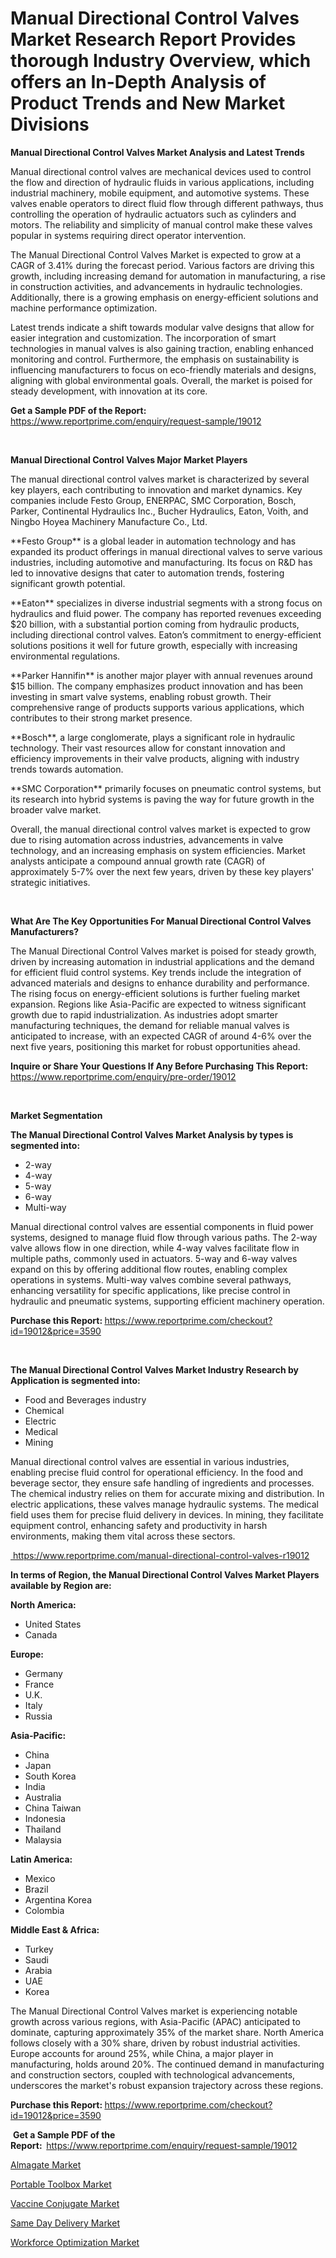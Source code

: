 <p><h1>Manual Directional Control Valves Market Research Report Provides thorough Industry Overview, which offers an In-Depth Analysis of Product Trends and New Market Divisions</h1></p><p><strong>Manual Directional Control Valves Market Analysis and Latest Trends</strong></p>
<p><p>Manual directional control valves are mechanical devices used to control the flow and direction of hydraulic fluids in various applications, including industrial machinery, mobile equipment, and automotive systems. These valves enable operators to direct fluid flow through different pathways, thus controlling the operation of hydraulic actuators such as cylinders and motors. The reliability and simplicity of manual control make these valves popular in systems requiring direct operator intervention.</p><p>The Manual Directional Control Valves Market is expected to grow at a CAGR of 3.41% during the forecast period. Various factors are driving this growth, including increasing demand for automation in manufacturing, a rise in construction activities, and advancements in hydraulic technologies. Additionally, there is a growing emphasis on energy-efficient solutions and machine performance optimization. </p><p>Latest trends indicate a shift towards modular valve designs that allow for easier integration and customization. The incorporation of smart technologies in manual valves is also gaining traction, enabling enhanced monitoring and control. Furthermore, the emphasis on sustainability is influencing manufacturers to focus on eco-friendly materials and designs, aligning with global environmental goals. Overall, the market is poised for steady development, with innovation at its core.</p></p>
<p><strong>Get a Sample PDF of the Report:&nbsp;</strong> <a href="https://www.reportprime.com/enquiry/request-sample/19012?utm_campaign=63&utm_medium=2&utm_source=Github&utm_content=ia&utm_term=22112024&utm_id=manual-directional-control-valves">https://www.reportprime.com/enquiry/request-sample/19012</a></p>
<p>&nbsp;</p>
<p><strong>Manual Directional Control Valves Major Market Players</strong></p>
<p><p>The manual directional control valves market is characterized by several key players, each contributing to innovation and market dynamics. Key companies include Festo Group, ENERPAC, SMC Corporation, Bosch, Parker, Continental Hydraulics Inc., Bucher Hydraulics, Eaton, Voith, and Ningbo Hoyea Machinery Manufacture Co., Ltd.</p><p>**Festo Group** is a global leader in automation technology and has expanded its product offerings in manual directional valves to serve various industries, including automotive and manufacturing. Its focus on R&D has led to innovative designs that cater to automation trends, fostering significant growth potential.</p><p>**Eaton** specializes in diverse industrial segments with a strong focus on hydraulics and fluid power. The company has reported revenues exceeding $20 billion, with a substantial portion coming from hydraulic products, including directional control valves. Eaton’s commitment to energy-efficient solutions positions it well for future growth, especially with increasing environmental regulations.</p><p>**Parker Hannifin** is another major player with annual revenues around $15 billion. The company emphasizes product innovation and has been investing in smart valve systems, enabling robust growth. Their comprehensive range of products supports various applications, which contributes to their strong market presence.</p><p>**Bosch**, a large conglomerate, plays a significant role in hydraulic technology. Their vast resources allow for constant innovation and efficiency improvements in their valve products, aligning with industry trends towards automation.</p><p>**SMC Corporation** primarily focuses on pneumatic control systems, but its research into hybrid systems is paving the way for future growth in the broader valve market. </p><p>Overall, the manual directional control valves market is expected to grow due to rising automation across industries, advancements in valve technology, and an increasing emphasis on system efficiencies. Market analysts anticipate a compound annual growth rate (CAGR) of approximately 5-7% over the next few years, driven by these key players' strategic initiatives.</p></p>
<p>&nbsp;</p>
<p><strong>What Are The Key Opportunities For Manual Directional Control Valves Manufacturers?</strong></p>
<p><p>The Manual Directional Control Valves market is poised for steady growth, driven by increasing automation in industrial applications and the demand for efficient fluid control systems. Key trends include the integration of advanced materials and designs to enhance durability and performance. The rising focus on energy-efficient solutions is further fueling market expansion. Regions like Asia-Pacific are expected to witness significant growth due to rapid industrialization. As industries adopt smarter manufacturing techniques, the demand for reliable manual valves is anticipated to increase, with an expected CAGR of around 4-6% over the next five years, positioning this market for robust opportunities ahead.</p></p>
<p><strong>Inquire or Share Your Questions If Any Before Purchasing This Report:</strong> <a href="https://www.reportprime.com/enquiry/pre-order/19012?utm_campaign=63&utm_medium=2&utm_source=Github&utm_content=ia&utm_term=22112024&utm_id=manual-directional-control-valves">https://www.reportprime.com/enquiry/pre-order/19012</a></p>
<p>&nbsp;</p>
<p><strong>Market Segmentation</strong></p>
<p><strong>The Manual Directional Control Valves Market Analysis by types is segmented into:</strong></p>
<p><ul><li>2-way</li><li>4-way</li><li>5-way</li><li>6-way</li><li>Multi-way</li></ul></p>
<p><p>Manual directional control valves are essential components in fluid power systems, designed to manage fluid flow through various paths. The 2-way valve allows flow in one direction, while 4-way valves facilitate flow in multiple paths, commonly used in actuators. 5-way and 6-way valves expand on this by offering additional flow routes, enabling complex operations in systems. Multi-way valves combine several pathways, enhancing versatility for specific applications, like precise control in hydraulic and pneumatic systems, supporting efficient machinery operation.</p></p>
<p><strong>Purchase this Report:&nbsp;</strong><a href="https://www.reportprime.com/checkout?id=19012&price=3590&utm_campaign=63&utm_medium=2&utm_source=Github&utm_content=ia&utm_term=22112024&utm_id=manual-directional-control-valves">https://www.reportprime.com/checkout?id=19012&price=3590</a></p>
<p>&nbsp;</p>
<p><strong>The Manual Directional Control Valves Market Industry Research by Application is segmented into:</strong></p>
<p><ul><li>Food and Beverages industry</li><li>Chemical</li><li>Electric</li><li>Medical</li><li>Mining</li></ul></p>
<p><p>Manual directional control valves are essential in various industries, enabling precise fluid control for operational efficiency. In the food and beverage sector, they ensure safe handling of ingredients and processes. The chemical industry relies on them for accurate mixing and distribution. In electric applications, these valves manage hydraulic systems. The medical field uses them for precise fluid delivery in devices. In mining, they facilitate equipment control, enhancing safety and productivity in harsh environments, making them vital across these sectors.</p></p>
<p><a href="https://www.reportprime.com/manual-directional-control-valves-r19012?utm_campaign=63&utm_medium=2&utm_source=Github&utm_content=ia&utm_term=22112024&utm_id=manual-directional-control-valves">&nbsp;https://www.reportprime.com/manual-directional-control-valves-r19012</a></p>
<p><strong>In terms of Region, the Manual Directional Control Valves Market Players available by Region are:</strong></p>
<p>
    <p> <strong> North America: </strong>
        <ul>
            <li>United States</li>
            <li>Canada</li>
        </ul>
        </p> 
    <p> <strong> Europe: </strong>
        <ul>
            <li>Germany</li>
            <li>France</li>
            <li>U.K.</li>
            <li>Italy</li>
            <li>Russia</li>
        </ul>
        </p> 
    <p> <strong> Asia-Pacific: </strong>
        <ul>
            <li>China</li>
            <li>Japan</li>
            <li>South Korea</li>
            <li>India</li>
            <li>Australia</li>
            <li>China Taiwan</li>
            <li>Indonesia</li>
            <li>Thailand</li>
            <li>Malaysia</li>
        </ul>
        </p> 
    <p> <strong> Latin America: </strong>
        <ul>
            <li>Mexico</li>
            <li>Brazil</li>
            <li>Argentina Korea</li>
            <li>Colombia</li>
        </ul>
        </p> 
    <p> <strong> Middle East & Africa: </strong>
        <ul>
            <li>Turkey</li>
            <li>Saudi</li>
            <li>Arabia</li>
            <li>UAE</li>
            <li>Korea</li>
        </ul>
    </p>
    </p>
<p><p>The Manual Directional Control Valves market is experiencing notable growth across various regions, with Asia-Pacific (APAC) anticipated to dominate, capturing approximately 35% of the market share. North America follows closely with a 30% share, driven by robust industrial activities. Europe accounts for around 25%, while China, a major player in manufacturing, holds around 20%. The continued demand in manufacturing and construction sectors, coupled with technological advancements, underscores the market's robust expansion trajectory across these regions.</p></p>
<p><strong>Purchase this Report: </strong><a href="https://www.reportprime.com/checkout?id=19012&price=3590&utm_campaign=63&utm_medium=2&utm_source=Github&utm_content=ia&utm_term=22112024&utm_id=manual-directional-control-valves">https://www.reportprime.com/checkout?id=19012&price=3590</a></p>
<p>&nbsp;<strong>Get a Sample PDF of the Report:&nbsp;&nbsp;</strong><a href="https://www.reportprime.com/enquiry/request-sample/19012?utm_campaign=63&utm_medium=2&utm_source=Github&utm_content=ia&utm_term=22112024&utm_id=manual-directional-control-valves">https://www.reportprime.com/enquiry/request-sample/19012</a></p>
<p><strong></strong></p>
<p><p><a href="https://issuu.com/reportprime-2/docs/almagate-market-size-2030.pptx_503582539c84d9?utm_campaign=63&utm_medium=2&utm_source=Github&utm_content=ia&utm_term=22112024&utm_id=manual-directional-control-valves">Almagate Market</a></p><p><a href="https://github.com/JubayerMia832/Market-Research-Report-List-1/blob/main/portable-toolbox-market.md?utm_campaign=63&utm_medium=2&utm_source=Github&utm_content=ia&utm_term=22112024&utm_id=manual-directional-control-valves">Portable Toolbox Market</a></p><p><a href="https://issuu.com/reportprime-2/docs/vaccine-conjugate-market-size-2030._989fdae32176ae?utm_campaign=63&utm_medium=2&utm_source=Github&utm_content=ia&utm_term=22112024&utm_id=manual-directional-control-valves">Vaccine Conjugate Market</a></p><p><a href="https://www.linkedin.com/pulse/decoding-same-day-delivery-market-signals-growth-algorithms-pyvwe?utm_campaign=63&utm_medium=2&utm_source=Github&utm_content=ia&utm_term=22112024&utm_id=manual-directional-control-valves">Same Day Delivery Market</a></p><p><a href="https://www.linkedin.com/pulse/deep-dive-workforce-optimization-market-itstrends-segmentation-r83re?utm_campaign=63&utm_medium=2&utm_source=Github&utm_content=ia&utm_term=22112024&utm_id=manual-directional-control-valves">Workforce Optimization Market</a></p></p>